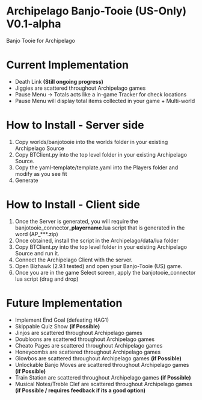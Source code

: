 # Archipelago Banjo-Tooie (US-Only) V0.1-alpha
Banjo Tooie for Archipelago 

# Current Implementation
- Death Link **(Still ongoing progress)**
- Jiggies are scattered throughout Archipelago games
- Pause Menu -> Totals acts like a in-game Tracker for check locations
- Pause Menu will display total items collected in your game + Multi-world

# How to Install - Server side
1. Copy worlds/banjotooie into the worlds folder in your existing Archipelago Source
2. Copy BTClient.py into the top level folder in your existing Archipelago Source. 
3. Copy the yaml-template/template.yaml into the Players folder and modify as you see fit
4. Generate

# How to Install - Client side
1. Once the Server is generated, you will require the banjotooie_connector_**playername**.lua script that is generated in the word (AP_***.zip)
2. Once obtained, install the script in the Archipelago/data/lua folder
3. Copy BTClient.py into the top level folder in your existing Archipelago Source and run it.
4. Connect the Archipelago Client with the server.
5. Open Bizhawk (2.9.1 tested) and open your Banjo-Tooie (US) game.
6. Once you are in the game Select screen, apply the banjotooie_connector lua script (drag and drop)

# Future Implementation
- Implement End Goal (defeating HAG1)
- Skippable Quiz Show **(if Possible)**
- Jinjos are scattered throughout Archipelago games 
- Doubloons are scattered throughout Archipelago games
- Cheato Pages are scattered throughout Archipelago games
- Honeycombs are scattered throughout Archipelago games
- Glowbos are scattered throughout Archipelago games **(if Possible)**
- Unlockable Banjo Moves are scattered throughout Archipelago games **(if Possible)**
- Train Station are scattered throughout Archipelago games **(if Possible)**
- Musical Notes/Treble Clef are scattered throughout Archipelago games **(if Possible / requires feedback if its a good option)**